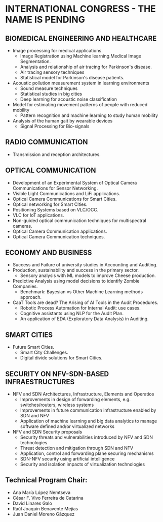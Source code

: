 # INTERNATIONAL CONGRESS - THE NAME IS PENDING  


##  BIOMEDICAL ENGINEERING AND HEALTHCARE 
* Image processing for medical applications.
  * Image Registration using Machine learning.Medical Image Segmentation.
  * Analysis and relationship of air tracing for Parkinson's disease.
  * Air tracing sensory techniques
  * Statistical model for Parkinson's disease patients.
* Acoustic pollution measurement system in learning environments
  *	Sound measure techniques
  * Statistical studies in big cities
  * Deep learning for acoustic noise classification
* Model for estimating movement patterns of people with reduced mobility
  *	Pattern recognition and machine learning to study human mobility 
* Analysis of the human gait by wearable devices
  * Signal Processing for Bio-signals 
 
##  RADIO COMMUNICATION
* Transmission and reception architectures.

##  OPTICAL COMMUNICATION
*	Development of an Experimental System of Optical Camera Communications for Sensor Networking.
 * Visible Light Communications and LiFi applications.
 * Optical Camera Communications for Smart Cities.
 * Optical networking for Smart Cities.
 * Positioning Systems based on VLC/OCC.
 * VLC for IoT applications.
*	Non-guided optical communication techniques for multispectral cameras.
 * Optical Camera Communication applications.
 * Optical Camera Communication techniques.

##  ECONOMY AND BUSINESS
 
* Success and Failure of university studies in Accounting and Auditing. 
* Production, sustainability and success in the primary sector.
  * Sensory analysis with ML models to improve Cheese production.
* Predictive Analysis using model decisions to identify Zombie Companies.
  * Benchmark: Bayesian vs Other Machine Learning methods approach.
* CaaT Tools are dead? The Arising of AI Tools in the Audit Procedures.
  * Robotic Process Automation for Internal Audit: use cases.
  * Cognitive assistants using NLP for the Audit Plan.
  * An application of EDA (Exploratory Data Analysis) in Auditing.

##  SMART CITIES
* Future Smart Cities.
  * Smart City Challenges.
  * Digital divide solutions for Smart Cities.

##  SECURITY ON NFV-SDN-BASED INFRAESTRUCTURES
* NFV and SDN Architectures, Infrastructure, Elements and Operatios
  * Improvements in design of forwarding elements, e.g. switches/routers, wireless systems
  * Improvements in future communication infrastructure enabled by SDN and NFV
  * Application of machine learning and big data analytics to manage software defined and/or virtualized networks
* NFV and SDN Security proposals
  * Security threats and vulnerabilities introduced by NFV and SDN technologies
  * Threat detection and mitigation through SDN and NFV
  * Application, control and forwarding plane securing mechanisms
  * SDN-NFV security using artificial intelligence
  * Security and isolation impacts of virtualization technologies


##  Technical Program Chair:
* Ana María López Nemtseva
* César F. Vivo Ferreira de Catarina
* David Linares Galo
* Raúl Joaquin Benavente Mejías
* Juan Daniel Moreno Gázquez

